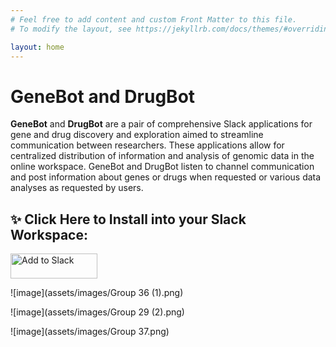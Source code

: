 ```yaml
---
# Feel free to add content and custom Front Matter to this file.
# To modify the layout, see https://jekyllrb.com/docs/themes/#overriding-theme-defaults

layout: home
---
```


# GeneBot and DrugBot
**GeneBot** and **DrugBot** are a pair of comprehensive Slack applications for gene and drug discovery and exploration aimed to streamline communication between researchers. These applications allow for centralized distribution of information and analysis of genomic data in the online workspace. GeneBot and DrugBot listen to channel communication and post information about genes or drugs when requested or various data analyses as requested by users. 

## ✨ Click Here to Install into your Slack Workspace:
<a href="https://slack.com/oauth/v2/authorize?client_id=2790340889.1172680679969&scope=app_mentions:read,channels:history,chat:write,chat:write.public,commands,files:read,files:write,groups:history,im:history,mpim:history,users:read&user_scope="><img alt="Add to Slack" height="40" width="139" src="https://platform.slack-edge.com/img/add_to_slack.png" srcSet="https://platform.slack-edge.com/img/add_to_slack.png 1x, https://platform.slack-edge.com/img/add_to_slack@2x.png 2x" /></a>

![image](assets/images/Group 36 (1).png)

![image](assets/images/Group 29 (2).png)

![image](assets/images/Group 37.png)

